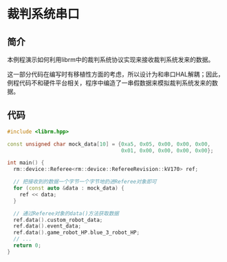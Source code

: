 # 裁判系统串口

## 简介

本例程演示如何利用librm中的裁判系统协议实现来接收裁判系统发来的数据。

这一部分代码在编写时有移植性方面的考虑，所以设计为和串口HAL解耦；因此，例程代码不和硬件平台相关，程序中编造了一串假数据来模拟裁判系统发来的数据。

## 代码

```c++
#include <librm.hpp>

const unsigned char mock_data[10] = {0xa5, 0x05, 0x00, 0x00, 0x00,
                                     0x01, 0x00, 0x00, 0x00, 0x00};

int main() {
  rm::device::Referee<rm::device::RefereeRevision::kV170> ref;

  // 把接收到的数据一个字节一个字节地扔进Referee对象即可
  for (const auto &data : mock_data) {
    ref << data;
  }

  // 通过Referee对象的data()方法获取数据
  ref.data().custom_robot_data;
  ref.data().event_data;
  ref.data().game_robot_HP.blue_3_robot_HP;
  // ...
  return 0;
}
```

